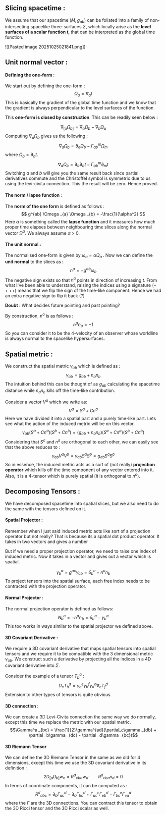 
## Slicing spacetime :

We assume that our spacetime $(M, g _{ab})$ can be foliated into a family of non-intersecting spacelike three-surfaces $\Sigma$, which locally arise as the **level surfaces of a scalar function t**, that can be interpreted as the global time function.

![[Pasted image 20251025021841.png]]

## Unit normal vector :

#### Defining the one-form :
 We start out by defining the one-form :
$$
\Omega _{a} = \nabla _{a} t
$$
This is basically the gradient of the global time function and we know that the gradient is always perpendicular to the level surfaces of the function.

This **one-form is closed by construction**. This can be readily seen below :

$$
\nabla _{[a}\Omega _{b]} = \nabla _{a} \Omega _{b} - \nabla _{b} \Omega _{a}
$$
Computing $\nabla _{a} \Omega _{b}$ gives us the following :
$$
\nabla _{a} \Omega _{b} = \partial _{a} \Omega _{b} - \Gamma^m _{ab} \Omega _{m}
$$
where $\Omega _b = \partial _b t$. 
$$
\nabla _{a} \Omega _{b} = \partial _{a} \partial _{b}t - \Gamma^m _{ab} \partial _{m} t
$$
Switching $a$ and $b$ will give you the same result back since partial derivatives commute and the Christoffel symbol is symmetric due to us using the levi-civita connection. This the result will be zero. Hence proved.

#### The norm / lapse function :
The **norm of the one form** is defined as follows :
$$
g^{ab} \Omega _{a} \Omega _{b} = -\frac{1}{\alpha^2}
$$
Here $\alpha$ is something called the **lapse function** and it measures how much proper time elapses between neighbouring time slices along the normal vector $\Omega ^a$. We always assume $\alpha$ > 0.

#### The unit normal :
The normalised one-form is given by $\omega_a = \alpha \Omega_a$ . Now we can define the **unit normal** to the slices as :
$$
n^a = -g^{ab}\omega _{b}
$$
The negative sign exists so that $n^a$ points in direction of increasing $t$. From what I've been able to understand, raising the indices using a signature $(- +++)$ means that we flip the sign of the time-like component. Hence we had an extra negative sign to flip it back (?)

**Doubt** : What decides future pointing and past pointing?

By construction, $n^a$ is as follows :
$$
n^a n_{a} = -1
$$
So you can consider it to be the 4-velocity of an observer whose worldline is always normal to the spacelike hypersurfaces. 
## Spatial metric :

We construct the spatial metric $\gamma_{ab}$ which is defined as :
$$
\gamma _{ab} = g _{ab} + n _{a} n _{b}
$$
The intuition behind this can be thought of as $g_{ab}$ calculating the spacetime distance while $n_{a} n_{b}$ kills off the time-like contribution. 

Consider a vector $V^a$ which we write as:
$$
V^a = S^a + Cn^a
$$
Here we have divided it into a spatial part and a purely time-like part. Lets see what the action of the induced metric will be on this vector.
$$
\gamma _{ab}(S^a + Cn^a)(S^b + Cn^b) = (g _{ab} + n _{a} n _{b})(S^a + Cn^a)(S^b + Cn^b)
$$
Considering that $S^a$ and $n^a$ are orthogonal to each other, we can easily see that the above reduces to :
$$
\gamma _{ab}V^aV^b = \gamma _{ab}S^a S^b = g _{ab}S^aS^b
$$
So in essence, the induced metric acts as a sort of (not really) **projection operator** which kills off the time component of any vector entered into it. Also, it is a 4-tensor which is purely spatial (it is orthogonal to $n^a$).
## Decomposing Tensors :

We have decomposed spacetime into spatial slices, but we also need to do the same with the tensors defined on it.

#### Spatial Projector :
Remember when I just said induced metric acts like sort of a projection operator but not really? That is because its a spatial dot product operator. It takes in two vectors and gives a number 

But if we need a proper projection operator, we need to raise one index of induced metric. Now it takes in a vector and gives out a vector which is spatial.

$$
\gamma^a _{b}  = g^{ac}\gamma _{c b} = \delta^a _{b} + n^a n _{b}
$$
To project tensors into the spatial surface, each free index needs to be contracted with the projection operator. 

#### Normal Projector :
The normal projection operator is defined as follows:
$$
N^a _{b} = -n^a n _{b} = \delta^a _{b} - \gamma^a _{b}
$$
This too works in ways similar to the spatial projector we defined above.

#### 3D Covariant Derivative :
We require a 3D covariant derivative that maps spatial tensors into spatial tensors and we require it to be compatible with the 3 dimensional metric $\gamma _{ab}$. We construct such a derivative by projecting all the indices in a 4D covariant derivative into $\Sigma$.  

Consider the example of a tensor $T^a _b$ :
$$
D _{c} T^a _{b} = \gamma^e _{c}\gamma^f _{b} \gamma^a _{d} \nabla _{e} T^d _{f}
$$
Extension to other types of tensors is quite obvious.

#### 3D connection :
We can create a 3D Levi-Civita connection the same way we do normally, except this time we replace the metric with our spatial metric.
$$\Gamma^a _{bc} = \frac{1}{2}\gamma^{ad}(\partial_c\gamma _{db} + \partial _b\gamma _{dc} - \partial _d\gamma _{bc})$$
#### 3D Riemann Tensor
We can define the 3D Riemann Tensor in the same as we did for 4 dimensions, except this time we use the 3D covariant derivative in its definition :
$$2D _{[a} D _{b]} w _c = R^d{} _{cba} w _d \qquad R^d{} _{cba} n _d = 0$$
In terms of coordinate components, it can be computed as :
$$R^d{} _{abc} = \partial _b \Gamma^d _{ac} - \partial _c \Gamma^d _{bc} + \Gamma^e _{ac} \Gamma^d_{eb} - \Gamma^e _{bc} \Gamma^d _{ea}$$
where the $\Gamma$ are the 3D connections. You can contract this tensor to obtain the 3D Ricci tensor and the 3D Ricci scalar as well.
